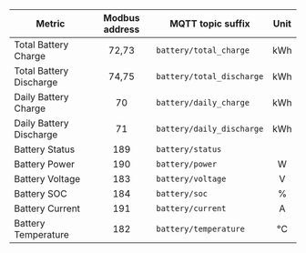 |Metric|Modbus address|MQTT topic suffix|Unit|
|---|:-:|---|:-:|
|Total Battery Charge|72,73|`battery/total_charge`|kWh|
|Total Battery Discharge|74,75|`battery/total_discharge`|kWh|
|Daily Battery Charge|70|`battery/daily_charge`|kWh|
|Daily Battery Discharge|71|`battery/daily_discharge`|kWh|
|Battery Status|189|`battery/status`||
|Battery Power|190|`battery/power`|W|
|Battery Voltage|183|`battery/voltage`|V|
|Battery SOC|184|`battery/soc`|%|
|Battery Current|191|`battery/current`|A|
|Battery Temperature|182|`battery/temperature`|°C|
